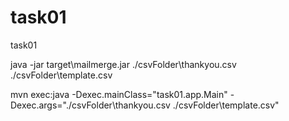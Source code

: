 # task01
task01

java -jar target\mailmerge.jar ./csvFolder\thankyou.csv ./csvFolder\template.csv

mvn exec:java -Dexec.mainClass="task01.app.Main" -Dexec.args="./csvFolder\thankyou.csv ./csvFolder\template.csv"
